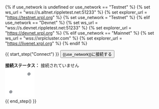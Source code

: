 {% if use_network is undefined or use_network == "Testnet" %}
  {% set ws_url = "wss://s.altnet.rippletest.net:51233" %}
  {% set explorer_url = "https://testnet.xrpl.org" %}
  {% set use_network = "Testnet" %}
{% elif use_network == "Devnet" %}
  {% set ws_url = "wss://s.devnet.rippletest.net:51233" %}
  {% set explorer_url = "https://devnet.xrpl.org" %}
{% elif use_network == "Mainnet" %}
  {% set ws_url = "wss://xrplcluster.com" %}
  {% set explorer_url = "https://livenet.xrpl.org" %}
{% endif %}

{{ start_step("Connect") }}
<button id="connect-button" class="btn btn-primary" data-wsurl="{{ws_url}}" data-explorer="{{explorer_url}}">{{use_network}}に接続する</button>
<div>
  <strong>接続ステータス：</strong>
  <span id="connection-status">接続されていません</span>
  <div class="loader collapse" id="loader-connect"><img class="throbber" src="static/img/xrp-loader-96.png"></div>
</div>
{{ end_step() }}
